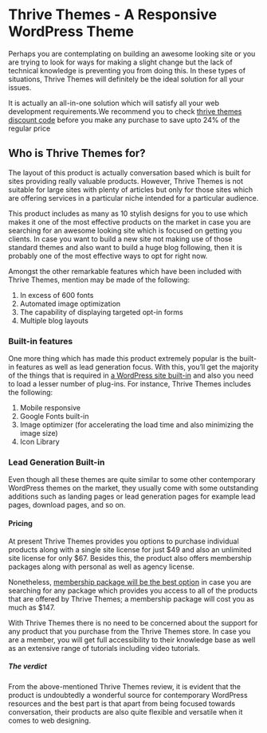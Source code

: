 <h1>Thrive Themes - A Responsive WordPress Theme</h1>
Perhaps you are contemplating on building an awesome looking site or you are trying to look for ways for making a slight change but the lack of technical knowledge is preventing you from doing this. In these types of situations, Thrive Themes will definitely be the ideal solution for all your issues.

It is actually an all-in-one solution which will satisfy all your web development requirements.We recommend you to check <a href="https://bloggingstart.com/thrive-themes-discount-guide/">thrive themes discount code</a> before you make any purchase to save upto 24% of the regular price
<h2>Who is Thrive Themes for?</h2>
The layout of this product is actually conversation based which is built for sites providing really valuable products. However, Thrive Themes is not suitable for large sites with plenty of articles but only for those sites which are offering services in a particular niche intended for a particular audience.

This product includes as many as 10 stylish designs for you to use which makes it one of the most effective products on the market in case you are searching for an awesome looking site which is focused on getting you clients. In case you want to build a new site not making use of those standard themes and also want to build a huge blog following, then it is probably one of the most effective ways to opt for right now.

Amongst the other remarkable features which have been included with Thrive Themes, mention may be made of the following:
<ol>
 	<li>In excess of 600 fonts</li>
 	<li>Automated image optimization</li>
 	<li>The capability of displaying targeted opt-in forms</li>
 	<li>Multiple blog layouts</li>
</ol>
<h3>Built-in features</h3>
One more thing which has made this product extremely popular is the built-in features as well as lead generation focus. With this, you’ll get the majority of the things that is required in <a href="https://wordpress.org/showcase/">a WordPress site built-in</a> and also you need to load a lesser number of plug-ins. For instance, Thrive Themes includes the following:
<ol>
 	<li>Mobile responsive</li>
 	<li>Google Fonts built-in</li>
 	<li>Image optimizer (for accelerating the load time and also minimizing the image size)</li>
 	<li>Icon Library</li>
</ol>
<h3>Lead Generation Built-in</h3>
Even though all these themes are quite similar to some other contemporary WordPress themes on the market, they usually come with some outstanding additions such as landing pages or lead generation pages for example lead pages, download pages, and so on.
<h4>Pricing</h4>
At present Thrive Themes provides you options to purchase individual products along with a single site license for just $49 and also an unlimited site license for only $67. Besides this, the product also offers membership packages along with personal as well as agency license.

Nonetheless, <a href="https://thrivethemes.com/ultimatum/#getitnow">membership package will be the best option</a> in case you are searching for any package which provides you access to all of the products that are offered by Thrive Themes; a membership package will cost you as much as $147.

With Thrive Themes there is no need to be concerned about the support for any product that you purchase from the Thrive Themes store. In case you are a member, you will get full accessibility to their knowledge base as well as an extensive range of tutorials including video tutorials.
<h5>The verdict</h5>
From the above-mentioned Thrive Themes review, it is evident that the product is undoubtedly a wonderful source for contemporary WordPress resources and the best part is that apart from being focused towards conversation, their products are also quite flexible and versatile when it comes to web designing.
